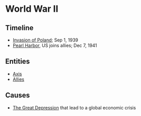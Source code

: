 # World War II
## Timeline
- [Invasion of Poland](invasion_poland.md); Sep 1, 1939
- [Pearl Harbor](pearl_harbor.md), US joins allies; Dec 7, 1941

## Entities
- [Axis](../entities/axis.md)
- [Allies](../entities/allies.md)

## Causes
- [The Great Depression](great_depression.md) that lead to a global economic crisis
